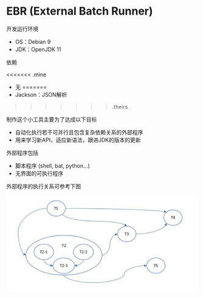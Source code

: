 # EBR (External Batch Runner)

开发运行环境

- OS：Debian 9
- JDK：OpenJDK 11

依赖

<<<<<<< .mine
- 无
=======
- Jackson：JSON解析
>>>>>>> .theirs

制作这个小工具主要为了达成以下目标

- 自动化执行若干可并行且包含复杂依赖关系的外部程序
- 用来学习新API，适应新语法，跟进JDK的版本的更新

外部程序包括

- 脚本程序 (shell, bat, python...)
- 无界面的可执行程序

外部程序的执行关系可参考下图

![image](https://github.com/catforward/ebr/raw/master/images/sample_task_flow.jpg)


